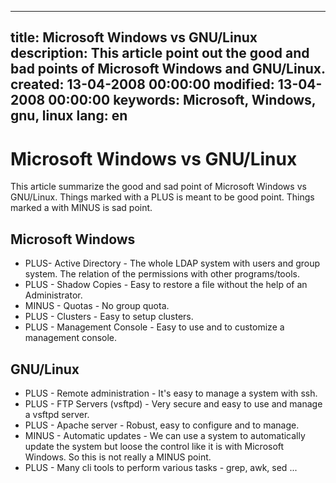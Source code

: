-----
title: Microsoft Windows vs GNU/Linux
description: This article point out the good and bad points of Microsoft Windows and GNU/Linux.
created: 13-04-2008 00:00:00
modified: 13-04-2008 00:00:00
keywords: Microsoft, Windows, gnu, linux
lang: en
-----

# Microsoft Windows vs GNU/Linux

This article summarize the good and sad point of Microsoft Windows vs
GNU/Linux. Things marked with a PLUS is meant to be good point. Things
marked a with MINUS is sad point.

## Microsoft Windows

-   PLUS- Active Directory - The whole LDAP system with users and group
    system. The relation of the permissions with other programs/tools.
-   PLUS - Shadow Copies - Easy to restore a file without the help of an
    Administrator.
-   MINUS - Quotas - No group quota.
-   PLUS - Clusters - Easy to setup clusters.
-   PLUS - Management Console - Easy to use and to customize a
    management console.

## GNU/Linux

-   PLUS - Remote administration - It\'s easy to manage a system with
    ssh.
-   PLUS - FTP Servers (vsftpd) - Very secure and easy to use and manage
    a vsftpd server.
-   PLUS - Apache server - Robust, easy to configure and to manage.
-   MINUS - Automatic updates - We can use a system to automatically
    update the system but loose the control like it is with Microsoft
    Windows. So this is not really a MINUS point.
-   PLUS - Many cli tools to perform various tasks - grep, awk, sed ...

